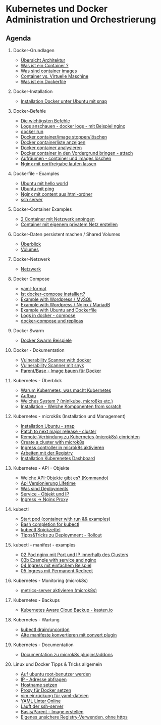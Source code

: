 # Kubernetes und Docker Administration und Orchestrierung 

## Agenda 

  1. Docker-Grundlagen 
     * [Übersicht Architektur](architektur.md)
     * [Was ist ein Container ?](container.md)
     * [Was sind container images](container-images.md) 
     * [Container vs. Virtuelle Maschine](container-vs-vm.md)
     * [Was ist ein Dockerfile](dockerfile.md) 
  
  1. Docker-Installation
     * [Installation Docker unter Ubuntu mit snap](install-ubuntu-snap.md)
  
  1. Docker-Befehle 
     * [Die wichtigsten Befehle](docker-befehle.md)
     * [Logs anschauen - docker logs - mit Beispiel nginx](docker-logs-nginx.md)
     * [docker run](docker-run.md)
     * [Docker container/image stoppen/löschen](container-image-delete.md)
     * [Docker containerliste anzeigen](container-liste.md)
     * [Docker container analysieren](docker-inspect.md)
     * [Docker container in den Vordergrund bringen - attach](/docker/docker-attach.md) 
     * [Aufräumen - container und images löschen](prune-container-images.md)
     * [Nginx mit portfreigabe laufen lassen](docker-example-nginx.md)
    
  
  1. Dockerfile - Examples 
     * [Ubuntu mit hello world](ubuntu-hello-world.md)
     * [Ubuntu mit ping](ubuntu-ping.md) 
     * [Nginx mit content aus html-ordner](nginx-html-content.md)
     * [ssh server](ubuntu-ssh-server.md)
  
  1. Docker-Container Examples 
     * [2 Container mit Netzwerk anpingen](2-containers-with-network-ping.md)
     * [Container mit eigenem privatem Netz erstellen](container-with-own-bridge.md)  
  
  1. Docker-Daten persistent machen / Shared Volumes 
     * [Überblick](storage-overview.md) 
     * [Volumes](storage-volumes.md) 
  
  1. Docker-Netzwerk 
     * [Netzwerk](network.md)
  
  1. Docker Compose
     * [yaml-format](yaml-format.md)
     * [Ist docker-compose installiert?](docker-compose-installed.md) 
     * [Example with Wordpress / MySQL](example-wordpress-mysql.md)
     * [Example with Wordpress / Nginx / MariadB](example-wnm-docker-compose.md)
     * [Example with Ubuntu and Dockerfile](example-docker-compose-ubuntu-build.md)
     * [Logs in docker - compose](docker-compose-logs.md)
     * [docker-compose und replicas](docker-compose-replicas.md)
  
  1. Docker Swarm 
     * [Docker Swarm Beispiele](docker-swarm-examples.md)

  1. Docker - Dokumentation 
     * [Vulnerability Scanner with docker](https://docs.docker.com/engine/scan/#prerequisites)
     * [Vulnerability Scanner mit snyk](https://snyk.io/plans/)
     * [Parent/Base - Image bauen für Docker](https://docs.docker.com/develop/develop-images/baseimages/)
    
  1. Kubernetes - Überblick
     * [Warum Kubernetes, was macht Kubernetes](warum-kubernetes.md) 
     * [Aufbau](/kubernetes/architecture.md)
     * [Welches System ? (minikube, micro8ks etc.)](welches-system.md)
     * [Installation - Welche Komponenten from scratch](/kubernetes/installation-components-overview.md)

  1. Kubernetes - microk8s (Installation und Management) 
     * [Installation Ubuntu - snap](microk8s/installation-ubuntu-snap.md)
     * [Patch to next major release - cluster](microk8s/patch-next-major.md)
     * [Remote-Verbindung zu Kubernetes (microk8s) einrichten](microk8s/connect-from-remote.md)
     * [Create a cluster with microk8s](microk8s/cluster.md)
     * [Ingress controller in microk8s aktivieren](microk8s/ingress.md) 
     * [Arbeiten mit der Registry](microk8s/registry.md)
     * [Installation Kuberenetes Dashboard](/microk8s/dashboard.md) 

  1. Kubernetes - API - Objekte
     * [Welche API-Objekte gibt es? (Kommando)](/kubernetes/api-resources.md)
     * [Api Versionierung Lifetime](/kubernetes/api-versionierung-lifetime.md)
     * [Was sind Deployments](/kubernetes/deployments.md)
     * [Service - Objekt und IP](/kubernetes/service.md)
     * [Ingress -> Nginx Proxy](/kubernetes/ingress.md)
      
  1. kubectl 
     * [Start pod (container with run && examples)](/kubectl/run-with-example.md)
     * [Bash completion for kubectl](/kubectl/bash-completion.md)
     * [kubectl Spickzettel](/kubectl/spickzettel.md)
     * [Tipps&Tricks zu Deploymnent - Rollout](/kubectl/rollout.md) 
     

  1. kubectl - manifest - examples 
     * [02 Pod nginx mit Port und IP innerhalb des Clusters](/kubectl-examples/02-pod-nginx-exposed.md)
     * [03b Example with service and nginx](/kubectl-examples/03b-service.md)
     * [04 Ingress mit einfachem Beispiel](/kubectl-examples/04-ingress-nginx.md)
     * [05 Ingress mit Permanent Redirect](/kubectl-examples/05-ingress-permanent-redirect.md)

  1. Kubernetes - Monitoring (microk8s) 
     * [metrics-server aktivieren (microk8s)](/microk8s/metrics-server.md)

  1. Kubernetes - Backups 
     + [Kubernetes Aware Cloud Backup - kasten.io](/backups/cluster-backup-kasten-io.md)

  1. Kubernetes - Wartung 
     * [kubectl drain/uncordon](/kubectl/uncordon-drain.md)
     * [Alte manifeste konvertieren mit convert plugin](/kubectl/convert-plugin.md)

  1. Kubernetes - Documentation 
     * [Documentation zu microk8s plugins/addons](https://microk8s.io/docs/addons)

  1. Linux und Docker Tipps & Tricks allgemein 
     * [Auf ubuntu root-benutzer werden](sudo.md)
     * [IP - Adresse abfragen](ip-a.md)
     * [Hostname setzen](hostname.md)
     * [Proxy für Docker setzen](proxy-docker.md)
     * [vim einrückung für yaml-dateien](/vim/vim-yaml.md)
     * [YAML Linter Online](http://www.yamllint.com/)
     * [Läuft der ssh-server](ssh-running.md)
     * [Basis/Parent - Image erstellen](docker-base-image.md)
     * [Eigenes unsichere Registry-Verwenden. ohne https](insecure-registry.md)
